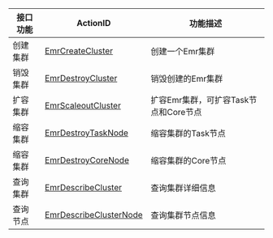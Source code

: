 

| 接口功能 |  ActionID | 功能描述 |
|---------|-----------|---------|
| 创建集群 | [EmrCreateCluster](./调用接口/创建EMR集群.md) | 创建一个Emr集群 |
| 销毁集群 | [EmrDestroyCluster](./调用接口/销毁EMR集群.md) | 销毁创建的Emr集群 |
| 扩容集群 | [EmrScaleoutCluster](./调用接口/扩容EMR集群.md) | 扩容Emr集群，可扩容Task节点和Core节点 |
| 缩容集群 | [EmrDestroyTaskNode](./调用接口/缩容EMR集群-TaskNode.md) | 缩容集群的Task节点 |
| 缩容集群 | [EmrDestroyCoreNode](./调用接口/缩容EMR集群-CoreNode.md) | 缩容集群的Core节点 |
| 查询集群 | [EmrDescribeCluster](./调用接口/查询集群信息.md) | 查询集群详细信息 |
| 查询节点 | [EmrDescribeClusterNode](./调用接口/查询EMR集群节点信息.md) | 查询集群节点信息 | 
